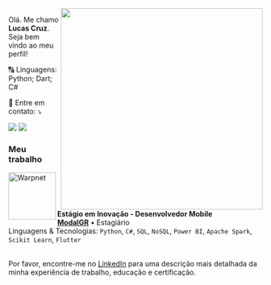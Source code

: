 <img src="https://vera-teknoloji.com/wp-content/uploads/2022/04/63583-visualization-data-illustration-png-image-high-quality.png" min-width="400px" max-width="400px" width="400px" align="right">

<p align="left"> 
  Olá. Me chamo <strong>Lucas Cruz</strong>. Seja bem vindo ao meu perfil!<br>
</p>

<p align="left">
  🔠 Linguagens: Python; Dart; C#
</p>

<p align="left">
  💌 Entre em contato: ⤵️
</p>

<p align="left">
  <a href="mailto:lucascruzestudo@gmail.com.br" alt="Gmail">
  <img src="https://img.shields.io/badge/-Gmail-FF0000?style=flat-square&labelColor=FF0000&logo=gmail&logoColor=white" /></a>

  <a href="https://www.linkedin.com/in/lucasgomescruz" alt="LinkedIn">
  <img src="https://img.shields.io/badge/-Linkedin-0e76a8?style=flat-square&logo=Linkedin&logoColor=white" /></a>

</p>

### Meu trabalho

[<img align="left" height="94px" width="94px" alt="Warpnet" src="https://modalgr.com.br/wp-content/themes/modal/images/logo-patenteado.png"/>](https://modalgr.com.br/)

**Estágio em Inovação - Desenvolvedor Mobile** \
[**ModalGR**](https://modalgr.com.br/) • Estagiário \
Linguagens & Tecnologias: `Python`, `C#`, `SQL`, `NoSQL`, `Power BI`, `Apache Spark`, `Scikit Learn`, `Flutter`\
<br/>


Por favor, encontre-me no [LinkedIn](https://www.linkedin.com/in/lucasgomescruz) para uma descrição mais detalhada da minha experiência de trabalho, educação e certificação.
